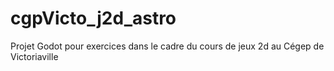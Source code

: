 # cgpVicto_j2d_astro
Projet Godot pour exercices dans le cadre du cours de jeux 2d au Cégep de Victoriaville
